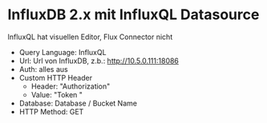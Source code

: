 
# InfluxDB 2.x mit InfluxQL Datasource 

InfluxQL hat visuellen Editor, Flux Connector nicht 

- Query Language: InfluxQL
- Url: Url von InfluxDB, z.b.: http://10.5.0.111:18086
- Auth: alles aus 
- Custom HTTP Header
    - Header: "Authorization"
    - Value: "Token <Influxdb Admin Token>"
- Database: Database / Bucket Name
- HTTP Method: GET
 